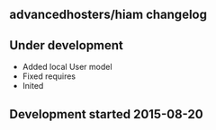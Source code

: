 advancedhosters/hiam changelog
------------------------------

## Under development

- Added local User model
- Fixed requires
- Inited

## Development started 2015-08-20

